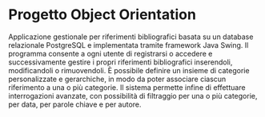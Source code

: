# Progetto Object Orientation

Applicazione gestionale per riferimenti bibliografici basata su un database relazionale PostgreSQL e implementata tramite framework Java Swing.
Il programma consente a ogni utente di registrarsi o accedere e successivamente gestire i propri riferimenti bibliografici inserendoli, modificandoli o rimuovendoli.
È possibile definire un insieme di categorie personalizzate e gerarchiche, in modo da poter associare ciascun riferimento a una o più categorie.
Il sistema permette infine di effettuare interrogazioni avanzate, con possibilità di filtraggio per una o più categorie, per data, per parole chiave e per autore.

